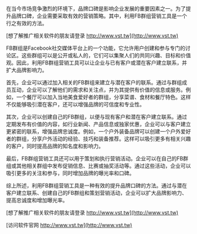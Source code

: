 在当今市场竞争激烈的环境下，品牌口碑是影响企业发展的重要因素之一。为了提升品牌口碑，企业需要采取有效的营销策略。其中，利用FB群组营销工具是一个行之有效的方法。

[想了解推广相关软件的朋友请登录 http://www.vst.tw](http://www.vst.tw)

FB群组是Facebook社交媒体平台上的一个功能，它允许用户创建和参与专门的讨论区。这些群组可以是公开或私人的，它们可以集聚人们的共同兴趣、目标和价值观。因此，利用FB群组营销工具可以让企业与已有客户或潜在客户建立联系，并扩大品牌影响力。

首先，企业可以通过加入相关的FB群组来建立与潜在客户的联系。通过与群组成员互动，企业可以了解他们的需求和关注点，并为其提供有价值的信息或服务。例如，一个餐厅可以加入当地美食爱好者的群组，分享菜谱、食材和餐厅特色。这样不仅能够吸引潜在客户，还可以增强品牌的可信度和专业性。

其次，企业可以创建自己的FB群组，以便与现有客户和潜在客户建立联系。通过定期发布有价值的内容，如行业新闻、产品信息或独家优惠，企业可以与客户建立更紧密的联系，增强品牌忠诚度。例如，一个户外装备品牌可以创建一个户外爱好者的群组，分享户外活动的经验、技巧和装备推荐。这样可以吸引更多有相关兴趣的客户，同时提高品牌的知名度和影响力。

最后，FB群组营销工具还可以用于策划和执行营销活动。企业可以在自己的FB群组或其他相关群组中发布促销信息、比赛或抽奖活动等。通过这些活动，企业可以吸引更多的关注和参与，同时增加品牌的曝光率和口碑。

综上所述，利用FB群组营销工具是一种有效的提升品牌口碑的方法。通过与潜在客户建立联系、创建自己的FB群组和策划营销活动，企业可以扩大品牌影响力、提高忠诚度和增加曝光率。

[想了解推广相关软件的朋友请登录 http://www.vst.tw](http://www.vst.tw)


[访问软件官网 http://www.vst.tw](http://www.vst.tw)

